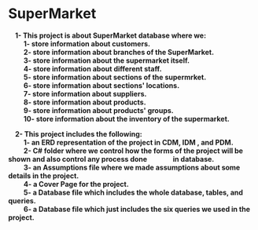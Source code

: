 # SuperMarket<br/>
&emsp;<strong>1- This project is about SuperMarket database where we:<br/>
&emsp;&emsp;    1- store information about customers.<br/>
&emsp;&emsp;    2- store information about branches of the SuperMarket.<br/>
&emsp;&emsp;    3- store information about the supermarket itself.<br/>
&emsp;&emsp;    4- store information about different staff.<br/>
&emsp;&emsp;    5- store information about sections of the supermrket.<br/>
&emsp;&emsp;    6- store information about sections' locations.<br/>
&emsp;&emsp;    7- store information about suppliers.<br/>
&emsp;&emsp;    8- store information about products.<br/>
&emsp;&emsp;    9- store information about products' groups.<br/>
&emsp;&emsp;    10- store information about the inventory of the supermarket.<br/>

&emsp;2- This project includes the following:<br/>
&emsp;&emsp;    1- an ERD representation of the project in CDM, IDM , and PDM.<br/>
&emsp;&emsp;    2- C# folder where we control how the forms of the project will be shown and also control any process done &emsp;&emsp;&emsp;&ensp;in database.<br/>
&emsp;&emsp;    3- an Assumptions file where we made assumptions about some details in the project.<br/>
&emsp;&emsp;    4- a Cover Page for the project.<br/>
&emsp;&emsp;    5- a Database file which includes the whole database, tables, and queries.<br/>
&emsp;&emsp;    6- a Database file which just includes the six queries we used in the project.<strong/><br/>

